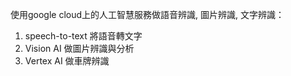 使用google cloud上的人工智慧服務做語音辨識, 圖片辨識, 文字辨識：
1. speech-to-text 將語音轉文字
2. Vision AI 做圖片辨識與分析
3. Vertex AI 做車牌辨識
